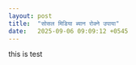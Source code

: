 ```yaml
---
layout: post
title:  "सोसल मिडिया ब्यान रोक्ने उपाया"
date:   2025-09-06 09:09:12 +0545
---
```


this is test
